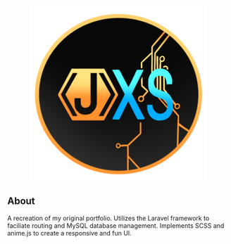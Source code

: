 <p align="center"><a href="https://mysterious-lake-68452.herokuapp.com/" target="_blank"><img src="https://github.com/jxsanchez/Laravel-Portfolio/blob/master/public/img/jxs_logo.png?raw=true" width="400"></a></p>

## About

A recreation of my original portfolio. Utilizes the Laravel framework to faciliate routing and MySQL database management. Implements SCSS and anime.js to create a responsive and fun UI.
